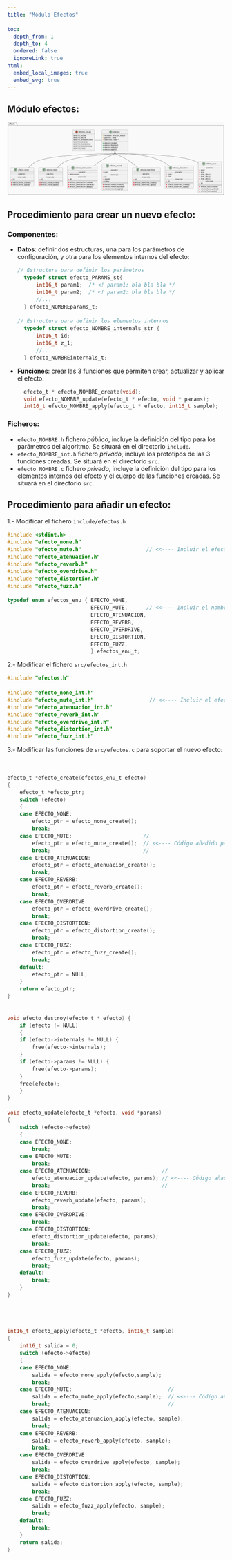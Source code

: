 ```yaml
---
title: "Módulo Efectos"

toc:
  depth_from: 1
  depth_to: 4
  ordered: false
  ignoreLink: true
html:
  embed_local_images: true
  embed_svg: true
---
```


## Módulo efectos:

![](classes.svg)

## Procedimiento para crear un nuevo efecto:

### Componentes:

- **Datos**: definir dos estructuras, una para los parámetros de configuración, y otra para los elementos internos del efecto:
  ```c
  // Estructura para definir los parámetros 
    typedef struct efecto_PARAMS_st{
        int16_t param1;  /* <! param1: bla bla bla */
        int16_t param2;  /* <! param2: bla bla bla */
        //...
    } efecto_NOMBREparams_t;
 
  // Estructura para definir los elementos internos
    typedef struct efecto_NOMBRE_internals_str {
        int16_t id;
        int16_t z_1;
        //...
    } efecto_NOMBREinternals_t;

  ```
- **Funciones**: crear las 3 funciones que permiten crear, actualizar y aplicar el efecto:
  ```c 
    efecto_t * efecto_NOMBRE_create(void);
    void efecto_NOMBRE_update(efecto_t * efecto, void * params);
    int16_t efecto_NOMBRE_apply(efecto_t * efecto, int16_t sample);
  ```

### Ficheros:
- `efecto_NOMBRE.h` fichero *público*, incluye la definición del tipo para los parámetros del algoritmo. Se situará en el directorio `include`.
- `efecto_NOMBRE_int.h` fichero *privado*, incluye los prototipos de las 3 funciones creadas. Se situará en el directorio `src`.
- `efecto_NOMBRE.c` fichero *privedo*, incluye la definición del tipo para los elementos internos del efecto y el cuerpo de las funciones creadas. Se situará en el directorio `src`.

## Procedimiento para añadir un efecto:

1.- Modificar el fichero `include/efectos.h`

```c
#include <stdint.h>
#include "efecto_none.h"
#include "efecto_mute.h"                     // <<---- Incluir el efecto_NOMBRE.h
#include "efecto_atenuacion.h"
#include "efecto_reverb.h"
#include "efecto_overdrive.h"
#include "efecto_distortion.h"
#include "efecto_fuzz.h"

typedef enum efectos_enu { EFECTO_NONE, 
                           EFECTO_MUTE,      // <<---- Incluir el nombre del efecto
                           EFECTO_ATENUACION,   
                           EFECTO_REVERB,       
                           EFECTO_OVERDRIVE,    
                           EFECTO_DISTORTION,   
                           EFECTO_FUZZ,         
                           } efectos_enu_t;

```

2.- Modificar el fichero `src/efectos_int.h`

```c
#include "efectos.h"

#include "efecto_none_int.h"
#include "efecto_mute_int.h"                  // <<---- Incluir el efecto_NOMBRE_int.h
#include "efecto_atenuacion_int.h"    
#include "efecto_reverb_int.h"         
#include "efecto_overdrive_int.h"     
#include "efecto_distortion_int.h"     
#include "efecto_fuzz_int.h"           

```

3.- Modificar las funciones de `src/efectos.c` para soportar el nuevo efecto:

```c 


efecto_t *efecto_create(efectos_enu_t efecto)
{
    efecto_t *efecto_ptr;
    switch (efecto)
    {
    case EFECTO_NONE:
        efecto_ptr = efecto_none_create();
        break;
    case EFECTO_MUTE:                       //
        efecto_ptr = efecto_mute_create();  // <<---- Código añadido para el nuevo efecto
        break;                              //
    case EFECTO_ATENUACION:
        efecto_ptr = efecto_atenuacion_create();
        break;
    case EFECTO_REVERB:
        efecto_ptr = efecto_reverb_create();
        break;
    case EFECTO_OVERDRIVE:
        efecto_ptr = efecto_overdrive_create();
        break;
    case EFECTO_DISTORTION:
        efecto_ptr = efecto_distortion_create();
        break;
    case EFECTO_FUZZ:
        efecto_ptr = efecto_fuzz_create();
        break;
    default:
        efecto_ptr = NULL;
    }
    return efecto_ptr;
}


void efecto_destroy(efecto_t * efecto) {
    if (efecto != NULL)
    {
    if (efecto->internals != NULL) {
        free(efecto->internals);
    }
    if (efecto->params != NULL) {
        free(efecto->params);
    }
    free(efecto);
    }
}

void efecto_update(efecto_t *efecto, void *params)
{
    switch (efecto->efecto)
    {
    case EFECTO_NONE:
        break;
    case EFECTO_MUTE:
        break;
    case EFECTO_ATENUACION:                       //
        efecto_atenuacion_update(efecto, params); // <<---- Código añadido para el nuevo efecto
        break;                                    //
    case EFECTO_REVERB:
        efecto_reverb_update(efecto, params);
        break;
    case EFECTO_OVERDRIVE:
        break;
    case EFECTO_DISTORTION:
        efecto_distortion_update(efecto, params);
        break;
    case EFECTO_FUZZ:
        efecto_fuzz_update(efecto, params);
        break;
    default:
        break;
    }
}




int16_t efecto_apply(efecto_t *efecto, int16_t sample)
{
    int16_t salida = 0;
    switch (efecto->efecto)
    {
    case EFECTO_NONE:
        salida = efecto_none_apply(efecto,sample);
        break;
    case EFECTO_MUTE:                               //
        salida = efecto_mute_apply(efecto,sample);  // <<---- Código añadido para el nuevo efecto
        break;                                      //
    case EFECTO_ATENUACION:
        salida = efecto_atenuacion_apply(efecto, sample);
        break;
    case EFECTO_REVERB:
        salida = efecto_reverb_apply(efecto, sample);
        break;
    case EFECTO_OVERDRIVE:
        salida = efecto_overdrive_apply(efecto, sample);
        break;
    case EFECTO_DISTORTION:
        salida = efecto_distortion_apply(efecto, sample);
        break;
    case EFECTO_FUZZ:
        salida = efecto_fuzz_apply(efecto, sample);
        break;
    default:
        break;
    }
    return salida;
}

```








